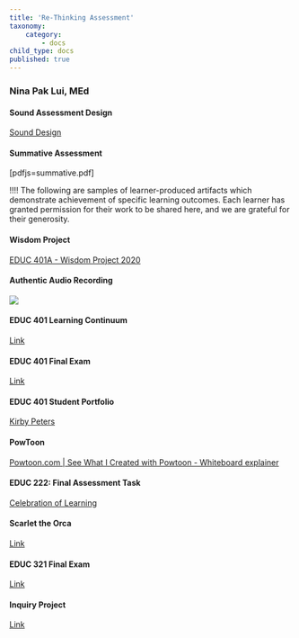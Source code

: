 ```yaml
---
title: 'Re-Thinking Assessment'
taxonomy:
    category:
        - docs
child_type: docs
published: true
---
```


### Nina Pak Lui, MEd
#### Sound Assessment Design

<a class="embedly-card" data-card-controls="0" href="https://docs.google.com/presentation/d/1JPSt7Yct5ZA5hoA138RQfrxIUiiRc-ue0KLyhyVstf4/present?includes_info_params=1&eisi=CN7zlZngnegCFQI6JAod1hwGcw#slide=id.g35f391192_00">Sound Design</a>
<script async src="//cdn.embedly.com/widgets/platform.js" charset="UTF-8"></script>

#### Summative Assessment
[pdfjs=summative.pdf]

!!!! The following are samples of learner-produced artifacts which demonstrate achievement of specific learning outcomes. Each learner has granted permission for their work to be shared here, and we are grateful for their generosity.

#### Wisdom Project
<a class="embedly-card" data-card-controls="0" href="https://docs.google.com/presentation/d/1jLCHRnNPJ-qYXo4W9tdaQTfPG_ja6O3wX1iRoynRLjc/present?includes_info_params=1&eisi=COeJ77OenugCFYqRJAodkYQF-Q#slide=id.g35f391192_00">EDUC 401A - Wisdom Project 2020</a>
<script async src="//cdn.embedly.com/widgets/platform.js" charset="UTF-8"></script>

#### Authentic Audio Recording

![](https://soundcloud.com/cmadland/authentic-piece-jaeden-mclean1)

#### EDUC 401 Learning Continuum

[Link](https://drive.google.com/file/d/1OaYgi8PpWSzeI7U_hk096AdBPhuh-cAo/view?usp=sharing_eil&ts=5e6ebbe8)

#### EDUC 401 Final Exam

[Link](https://docs.google.com/document/d/1NualXqNkUwo5-8P78XUTdo9d8vGvmmkds4AQHZ3Hjx0/edit?ts=5e6ebfbb)

#### EDUC 401 Student Portfolio

[Kirby Peters](https://create.twu.ca/kirbypeters/portfolio/assessment-and-evaluation/)

#### PowToon

<a class="embedly-card" data-card-controls="0" href="https://www.powtoon.com/online-presentation/eoabIJ42JUu/?utm_medium=SocialShare&utm_campaign=email%2Bshare%2Bby%2Bowner&utm_source=player-page-social-share&utm_content=eoabIJ42JUu&utm_po=2940452&mode=movie">Powtoon.com | See What I Created with Powtoon - Whiteboard explainer</a>
<script async src="//cdn.embedly.com/widgets/platform.js" charset="UTF-8"></script>

#### EDUC 222: Final Assessment Task
[Celebration of Learning](https://docs.google.com/document/d/1p871QVli09CLS4TKIfxRi2PO18VgeT0HcMW7s6f5UGs/edit?usp=sharing_eil&ts=5e6ebe51)



#### Scarlet the Orca

[Link](https://drive.google.com/file/d/1wn8OXaq76dha45-0TJjrbahfUmFWyG7U/view?usp=sharing_eil&ts=5e6ec2c6)

#### EDUC 321 Final Exam

[Link](https://docs.google.com/document/d/1GzLlhDr1F33ypfYKxhZhuEIiU9xdqGDyqCBSchgxBg4/edit?usp=sharing_eil&ts=5e6ebee3)

#### Inquiry Project
[Link](https://docs.google.com/document/d/12vwU9Ki53M_1K7V7AVDhdOkIgkRyjKQGEBeXtbT0g98/edit?usp=sharing_eil&ts=5e6fd8e8)
